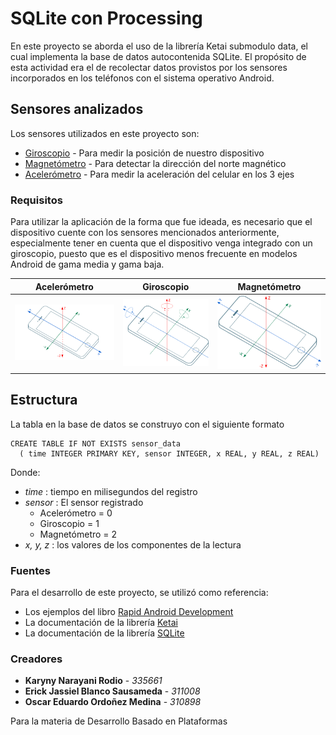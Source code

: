 # SQLite con Processing

En este proyecto se aborda el uso de la librería Ketai submodulo data, el cual implementa la base de datos autocontenida SQLite. El propósito de esta actividad era el de recolectar datos provistos por los sensores incorporados en los teléfonos con el sistema operativo Android.

## Sensores analizados

Los sensores utilizados en este proyecto son:
* [Giroscopio](https://es.wikipedia.org/wiki/Gir%C3%B3scopo) - Para medir la posición de nuestro dispositivo
* [Magnetómetro](https://es.wikipedia.org/wiki/Magnet%C3%B3metro) - Para detectar la dirección del norte magnético
* [Acelerómetro](https://es.wikipedia.org/wiki/Aceler%C3%B3metro) - Para medir la aceleración del celular en los 3 ejes

### Requisitos

Para utilizar la aplicación de la forma que fue ideada, es necesario que el dispositivo cuente con los sensores mencionados anteriormente, especialmente tener en cuenta que el dispositivo venga integrado con un giroscopio, puesto que es el dispositivo menos frecuente en modelos Android de gama media y gama baja.

|Acelerómetro|Giroscopio|Magnetómetro|
|---|---|---|
|![Acelerómetro](img/accelerometer_sensor.svg)|![Giroscopio](img/gyroscope_sensor.svg)|![Magnetómetro](img/magnetometer_sensor.svg)|


## Estructura
La tabla en la base de datos se construyo con el siguiente formato
```
CREATE TABLE IF NOT EXISTS sensor_data
  ( time INTEGER PRIMARY KEY, sensor INTEGER, x REAL, y REAL, z REAL)
```
Donde:
* *time* : tiempo en milisegundos del registro
* *sensor* : El sensor registrado
    * Acelerómetro = 0
    * Giroscopio = 1
    * Magnetómetro = 2
* *x, y, z* : los valores de los componentes de la lectura

### Fuentes
Para el desarrollo de este proyecto, se utilizó como referencia:
* Los ejemplos del libro [Rapid Android Development](https://github.com/ketai/rapid-android-development)
* La documentación de la librería [Ketai](http://ketai.org/reference/sensors/ketaisensor/)
* La documentación de la librería [SQLite](https://www.sqlite.org/docs.html)


### Creadores
* **Karyny Narayani Rodio** - *335661*
* **Erick Jassiel Blanco Sausameda** - *311008*
* **Oscar Eduardo Ordoñez Medina** - *310898*

Para la materia de Desarrollo Basado en Plataformas
